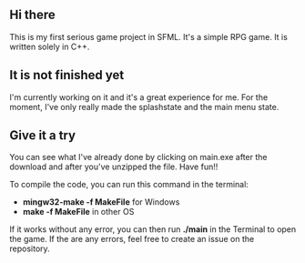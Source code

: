 ## Hi there
This is my first serious game project in SFML. It's a simple RPG game.
It is written solely in C++.

## It is not finished yet
I'm currently working on it and it's a great experience for me. For the moment, I've only really made
the splashstate and the main menu state.

## Give it a try
You can see what I've already done by clicking on main.exe after the download and after you've unzipped the file. Have fun!!

To compile the code, you can run this command in the terminal:
-  **mingw32-make -f MakeFile** for Windows
-  **make -f MakeFile** in other OS

If it works without any error, you can then run **./main** in the Terminal to open the game. If the are any errors, feel free to
create an issue on the repository.
